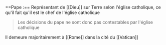 ==Pape :== Représentant de [[Dieu]] sur Terre selon l'église catholique, ce qu'il fait qu'il est le chef de l'église catholique
>Les décisions du pape ne sont donc pas contestables par l'église catholique

Il demeure majoritairement à [[Rome]] dans la cité du [[Vatican]]